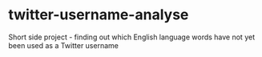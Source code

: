 # twitter-username-analyse
Short side project - finding out which English language words have not yet been used as a Twitter username
